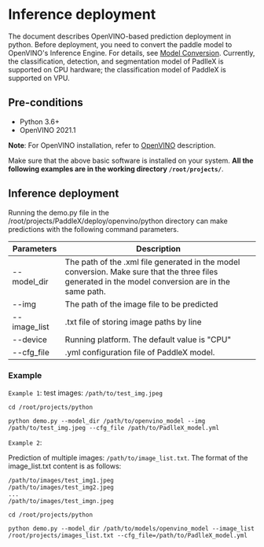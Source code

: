 # Inference deployment
The document describes OpenVINO-based prediction deployment in python. Before deployment, you need to convert the paddle model to OpenVINO's Inference Engine. For details, see [Model Conversion](docs/deploy/openvino/export_openvino_model.md). Currently, the classification, detection, and segmentation model of PadlleX is supported on CPU hardware; the classification model of PaddleX is supported on VPU.

## Pre-conditions
* Python 3.6+
* OpenVINO 2021.1

**Note**: For OpenVINO installation, refer to [OpenVINO](https://docs.openvinotoolkit.org/latest/index.html) description.


Make sure that the above basic software is installed on your system. **All the following examples are in the working directory `/root/projects/`**.

## Inference deployment
Running the demo.py file in the /root/projects/PaddleX/deploy/openvino/python directory can make predictions with the following command parameters.

| Parameters | Description |
|  ----  | ----  |
| --model_dir | The path of the .xml file generated in the model conversion. Make sure that the three files generated in the model conversion are in the same path. |
| --img | The path of the image file to be predicted |
| --image_list | .txt file of storing image paths by line |
| --device | Running platform. The default value is "CPU" |
| --cfg_file | .yml configuration file of PaddleX model. |

### Example
`Example 1`: test images: `/path/to/test_img.jpeg`

```
cd /root/projects/python  

python demo.py --model_dir /path/to/openvino_model --img /path/to/test_img.jpeg --cfg_file /path/to/PadlleX_model.yml
```

`Example 2`:

Prediction of multiple images: `/path/to/image_list.txt`. The format of the image_list.txt content is as follows:

```
/path/to/images/test_img1.jpeg
/path/to/images/test_img2.jpeg
...
/path/to/images/test_imgn.jpeg
```

```
cd /root/projects/python  

python demo.py --model_dir /path/to/models/openvino_model --image_list /root/projects/images_list.txt --cfg_file=/path/to/PadlleX_model.yml
```
